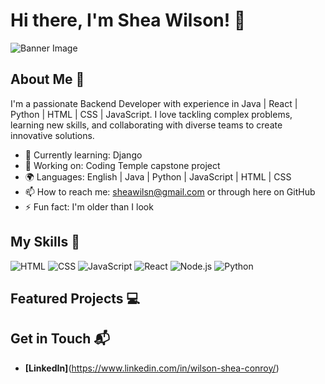 # Hi there, I'm Shea Wilson! 👋

![Banner Image](https://bairesdev.mo.cloudinary.net/blog/2023/06/Is-Python-good-for-software-development.jpg?tx=w_1024,q_auto)

## About Me 🚀

I'm a passionate Backend Developer with experience in Java | React | Python | HTML | CSS | JavaScript. I love tackling complex problems, learning new skills, and collaborating with diverse teams to create innovative solutions.

- 🌱 Currently learning: Django
- 🔭 Working on: Coding Temple capstone project
- 🌍 Languages: English | Java | Python | JavaScript | HTML | CSS
- 📫 How to reach me: sheawilsn@gmail.com or through here on GitHub
- ⚡ Fun fact: I'm older than I look

## My Skills 🧠

![HTML](https://img.shields.io/badge/-HTML-E34F26?style=flat-square&logo=html5&logoColor=white)
![CSS](https://img.shields.io/badge/-CSS-1572B6?style=flat-square&logo=css3&logoColor=white)
![JavaScript](https://img.shields.io/badge/-JavaScript-F7DF1E?style=flat-square&logo=javascript&logoColor=black)
![React](https://img.shields.io/badge/-React-61DAFB?style=flat-square&logo=react&logoColor=black)
![Node.js](https://img.shields.io/badge/-Node.js-339933?style=flat-square&logo=node.js&logoColor=white)
![Python](https://img.shields.io/badge/Python-FFD43B?style=flat-square&logo=python&logoColor=blue)

<!-- Replace the above skill badges with your own skills and expertise. To create more badges, use [checkout this repo](https://github.com/alexandresanlim/Badges4-README.md-Profile).*-->

## Featured Projects 💻

<!--### [Project 1 Title](project_1_link)

![Project 1 Screenshot](project_1_screenshot_url)

**[Project 1 Title]** is a **[brief project description]** built with **[technologies used]**. This project demonstrates my ability to **[skills demonstrated by the project]**. You can check out the repository [here](project_1_repository_link).

### [React Car Inventory](https://github.com/SheaW84/react-car-inventory)

![Project 2 Screenshot](https://lighthearted-dragon-c82323.netlify.app/)

**[React Car Inventory]** is a **[Front end portion of a fullstack application made to keep track of a users car collection]** built with **[React + Vite + Typescript + TailwindCSS + MaterialUI]**. This project showcases my skills in **[skills demonstrated by the project]**. You can check out the repository [here](project_2_repository_link).-->

## Get in Touch 📬

- **[LinkedIn]**(https://www.linkedin.com/in/wilson-shea-conroy/)





<!---
SheaW84/SheaW84 is a ✨ special ✨ repository because its `README.md` (this file) appears on your GitHub profile.
You can click the Preview link to take a look at your changes.
--->
